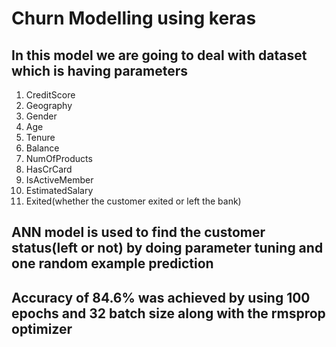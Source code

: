 # Churn Modelling using keras
## In this model we are going to deal with dataset which is having parameters 
1. CreditScore
2. Geography
3. Gender
4. Age
5. Tenure
6. Balance
7. NumOfProducts
8. HasCrCard
9. IsActiveMember
10. EstimatedSalary
11. Exited(whether the customer exited or left the bank)
## ANN model is used to find the customer status(left or not) by doing parameter tuning and one random example prediction 
## Accuracy of 84.6%  was achieved by using 100 epochs and 32 batch size along with the rmsprop optimizer
